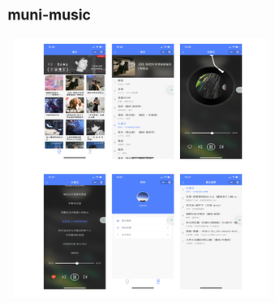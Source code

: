 # muni-music

<center class="half">
  <img  style="margin:10px" src="https://raw.githubusercontent.com/xkdaq/mini-music/master/img/image.png" >
</center>